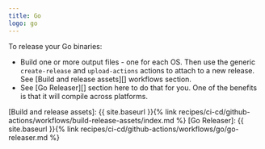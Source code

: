 ```yaml
---
title: Go
logo: go
---
```


To release your Go binaries:

- Build one or more output files - one for each OS. Then use the generic `create-release` and `upload-actions` actions to attach to a new release. See [Build and release assets][] workflows section.
- See [Go Releaser][] section here to do that for you. One of the benefits is that it will compile across platforms.

[Build and release assets]: {{ site.baseurl }}{% link recipes/ci-cd/github-actions/workflows/build-release-assets/index.md %}
[Go Releaser]: {{ site.baseurl }}{% link recipes/ci-cd/github-actions/workflows/go/go-releaser.md %}
